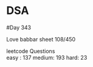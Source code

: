 # DSA

#Day 343

Love babbar sheet
    108/450
    
leetcode Questions   
easy : 137
medium: 193
hard: 23

 